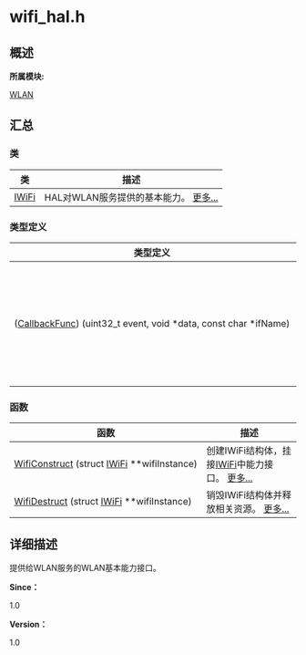 # wifi_hal.h


## **概述**

**所属模块:**

[WLAN](_w_l_a_n.md)


## **汇总**


### 类

  | 类 | 描述 | 
| -------- | -------- |
| [IWiFi](_i_wi_fi.md) | HAL对WLAN服务提供的基本能力。&nbsp;[更多...](_i_wi_fi.md) | 


### 类型定义

  | 类型定义 | 描述 | 
| -------- | -------- |
| ([CallbackFunc](_w_l_a_n.md#callbackfunc))&nbsp;(uint32_t&nbsp;event,&nbsp;void&nbsp;\*data,&nbsp;const&nbsp;char&nbsp;\*ifName) | 定义IWiFi回调函数的原型，监听异步事件。&nbsp;[更多...](_w_l_a_n.md#callbackfunc) | 


### 函数

  | 函数 | 描述 | 
| -------- | -------- |
| [WifiConstruct](_w_l_a_n.md#wificonstruct)&nbsp;(struct&nbsp;[IWiFi](_i_wi_fi.md)&nbsp;\*\*wifiInstance) | 创建IWiFi结构体，挂接[IWiFi](_i_wi_fi.md)中能力接口。&nbsp;[更多...](_w_l_a_n.md#wificonstruct) | 
| [WifiDestruct](_w_l_a_n.md#wifidestruct)&nbsp;(struct&nbsp;[IWiFi](_i_wi_fi.md)&nbsp;\*\*wifiInstance) | 销毁IWiFi结构体并释放相关资源。&nbsp;[更多...](_w_l_a_n.md#wifidestruct) | 


## **详细描述**

提供给WLAN服务的WLAN基本能力接口。

**Since：**

1.0

**Version：**

1.0
